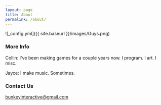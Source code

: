 ```yaml
---
layout: page
title: About
permalink: /about/
---
```


![_config.yml]({{ site.baseurl }}/images/Guys.png)

### More Info

Collin: I've been making games for a couple years now. I program. I art. I misc. 

Jayce: I make music. Sometimes.

### Contact Us

[bunkeyinteractive@gmail.com](mailto:bunkeyinteractive@gmail.com)